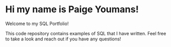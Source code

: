 # Hi my name is Paige Youmans!
Welcome to my SQL Portfolio!

This code repository contains examples of SQL that I have written. Feel free to take a look and reach out if you have any questions!



